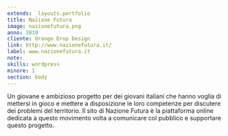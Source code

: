 ```yaml
---
extends: _layouts.portfolio
title: Nazione Futura
image: nazionefutura.png
anno: 2019
cliente: Orange Drop Design
link: http://www.nazionefutura.it/
label: www.nazionefutura.it
note: 
skills: wordpress
minore: 1
section: body
---
```


Un giovane e ambizioso progetto per dei giovani italiani che hanno voglia di mettersi in gioco e mettere a disposizione le loro competenze per discutere dei problemi del territorio. Il sito di Nazione Futura è la piattaforma online dedicata a questo movimento volta a comunicare col pubblico e supportare questo progetto.